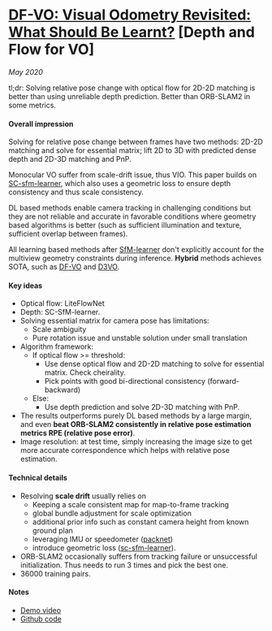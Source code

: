 # [DF-VO: Visual Odometry Revisited: What Should Be Learnt?](https://arxiv.org/abs/1909.09803) [Depth and Flow for VO]

_May 2020_

tl;dr: Solving relative pose change with optical flow for 2D-2D matching is better than using unreliable depth prediction. Better than ORB-SLAM2 in some metrics. 

#### Overall impression
Solving for relative pose change between frames have two methods: 2D-2D matching and solve for essential matrix; lift 2D to 3D with predicted dense depth and 2D-3D matching and PnP.

Monocular VO suffer from scale-drift issue, thus VIO. This paper builds on [SC-sfm-learner](sc_sfm_learner.md), which also uses a geometric loss to ensure depth consistency and thus scale consistency.

DL based methods enable camera tracking in challenging conditions but they are not reliable and accurate in favorable conditions where geometry based algorithms is better (such as sufficient illumination and texture, sufficient overlap between frames). 

All learning based methods after [SfM-learner](sfm_learner.md) don't explicitly account for the multiview geometry constraints during inference. **Hybrid** methods achieves SOTA, such as [DF-VO](df_vo.md) and [D3VO](d3vo.md).

#### Key ideas
- Optical flow: LiteFlowNet
- Depth: SC-SfM-learner.
- Solving essential matrix for camera pose has limitations:
	- Scale ambiguity
	- Pure rotation issue and unstable solution under small translation
- Algorithm framework:
	- If optical flow >= threshold:
		- Use dense optical flow and 2D-2D matching to solve for essential matrix. Check cheirality.
		- Pick points with good bi-directional consistency (forward-backward)
	- Else:
		- Use depth prediction and solve 2D-3D matching with PnP. 
- The results outperforms purely DL based methods by a large margin, and even **beat ORB-SLAM2 consistently in relative pose estimation metrics RPE (relative pose error)**.
- Image resolution: at test time, simply increasing the image size to get more accurate correspondence which helps with relative pose estimation.

#### Technical details
- Resolving **scale drift** usually relies on 
	- Keeping a scale consistent map for map-to-frame tracking
	- global bundle adjustment for scale optimization
	- additional prior info such as constant camera height from known ground plan
	- leveraging IMU or speedometer ([packnet](packnet.md))
	- introduce geometric loss ([sc-sfm-learner](sc_sfm_learner.md)).
- ORB-SLAM2 occasionally suffers from tracking failure or unsuccessful initialization. Thus needs to run 3 times and pick the best one. 
- 36000 training pairs.

#### Notes
- [Demo video](https://www.youtube.com/watch?v=Nl8mFU4SJKY)
- [Github code](https://github.com/Huangying-Zhan/DF-VO)
